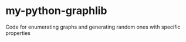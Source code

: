 # my-python-graphlib
Code for enumerating graphs and generating random ones with specific properties
